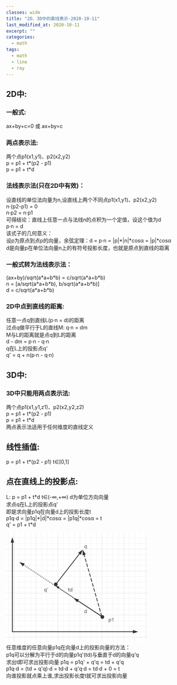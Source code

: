 ```yaml
---
classes: wide
title: "2D、3D中的直线表示-2020-10-11"
last_modified_at: 2020-10-11
excerpt: ""
categories:
  - math
tags:
  - math
  - line
  - ray
---
```


## 2D中:

### 一般式:
ax+by+c=0 或 ax+by=c 

### 两点表示法:
两个点p1(x1,y1)、p2(x2,y2)  
p = p1 + t\*(p2 - p1)  
p = p1 + t\*d  

### 法线表示法(只在2D中有效)：
设直线的单位法向量为n,设直线上两个不同点p1(x1,y1)、p2(x2,y2)  
n·(p2-p1) = 0  
n·p2 = n·p1  
可得结论：直线上任意一点与法线n的点积为一个定值，设这个值为d  
p·n = d  
该式子的几何意义：  
设p为原点到点p的向量，余弦定理：d = p·n = |p|\*|n|\*cosα = |p|\*cosα  
d是向量p在单位法向量n上的有符号投影长度，也就是原点到直线的距离  

### 一般式转为法线表示法：
(ax+by)/sqrt(a\*a+b\*b) = c/sqrt(a\*a+b\*b)  
n = [a/sqrt(a\*a+b\*b), b/sqrt(a\*a+b\*b)]  
d = c/sqrt(a\*a+b\*b)

### 2D中点到直线的距离:
任意一点q到直线L(p·n = d)的距离  
过点q做平行于L的直线M: q·n = dm  
M与L的距离就是点q到L的距离  
d - dm = p·n - q·n  
q在L上的投影点q'  
q' = q + n(p·n - q·n) 

## 3D中:

### 3D中只能用两点表示法:
两个点p1(x1,y1,z1)、p2(x2,y2,z2)  
p = p1 + t\*(p2 - p1)  
p = p1 + t\*d  
两点表示法适用于任何维度的直线定义

## 线性插值:
p = p1 + t\*(p2 - p1) t∈[0,1]  

## 点在直线上的投影点:
L: p = p1 + t\*d  t∈(-∞,+∞)  d为单位方向向量  
求点q在L上的投影点q'  
即是求向量p1q在向量d上的投影长度t  
p1q·d = |p1q|\*|d|\*cosα = |p1q|\*cosα = t  
q' = p1 + t\*d

![投影](/assets/images/touying.png)  
任意维度的任意向量p1q在向量d上的投影向量的方法：  
p1q可以分解为平行于d的向量p1q'(td)与垂直于d的向量q'q  
求出t即可求出投影向量
p1q = p1q' + q'q = td + q'q  
p1q·d = (td + q'q)·d = td·d + q'q·d = td·d + 0 = t  
向谁投影就点乘上谁,求出投影长度t就可求出投影向量  